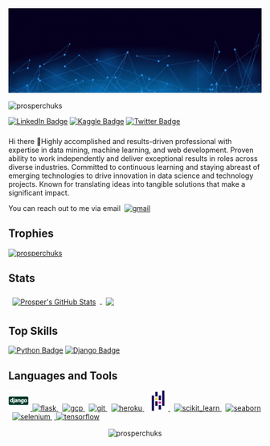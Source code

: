 <a href='https://github.com/prosperchuks'>
  <img src="banner_image.gif" alt="banner" width="1000"/>
</a>

<p align="left"> <img src="https://komarev.com/ghpvc/?username=prosperchuks&label=Profile%20views&color=0e75b6&style=flat" alt="prosperchuks" /> </p>


[![LinkedIn Badge](https://img.shields.io/badge/LinkedIn-Profile-informational?style=flat&logo=linkedin&logoColor=white&color=0D76A8)](https://www.linkedin.com/in/prosper-chuks/)
[![Kaggle Badge](https://img.shields.io/badge/Kaggle-Profile-informational?style=flat&logo=kaggle&logoColor=white&color=black)](https://www.kaggle.com/prosperchuks)
[![Twitter Badge](https://img.shields.io/badge/Twitter-Profile-informational?style=flat&logo=twitter&logoColor=white&color=1CA2F1)](https://twitter.com/oniicyborg)

### 
Hi there 👋Highly accomplished and results-driven professional with expertise in data mining, machine learning, and web development. Proven ability to work independently and deliver exceptional results in roles across diverse industries. Committed to continuous learning and staying abreast of emerging technologies to drive innovation in data science and technology projects. Known for translating ideas into tangible solutions that make a significant impact.

You can reach out to me via email&nbsp;&nbsp;[<img src='https://img.shields.io/badge/gmail-informational?style=flat&logo=gmail&logoColor=red&color=ffffff' alt='gmail'>](mailto:prosperc40@gmail.com)

## Trophies
<p align="left"> <a href="https://github.com/ryo-ma/github-profile-trophy"><img src="https://github-profile-trophy.vercel.app/?username=prosperchuks&theme=onedark&row=1" alt="prosperchuks" /></a> </p>

## Stats
<a href="https://github.com/prosperchuks">
  <img align="center" style="margin:0.5rem" src="https://github-readme-stats.vercel.app/api?username=prosperchuks&theme=tokyonight&show_icons=true&&line_height=40&count_private=true" alt="Prosper's GitHub Stats" />
</a>

<a href="https://github.com/prosperchuks">
  <img align="center" style="margin:0.5rem" src="https://github-readme-stats.vercel.app/api/top-langs/?username=prosperchuks&theme=tokyonight&show_icons=true" />
</a>

## Top Skills

[![Python Badge](https://img.shields.io/badge/-python-F0DB4F?style=for-the-badge&labelColor=black&logo=python&logoColor=F0DB4F)](#)
[![Django Badge](https://img.shields.io/badge/-Django-3C873A?style=for-the-badge&labelColor=black&logo=django&logoColor=3C873A)](#)

## Languages and Tools
<p align="left"> <a href="https://www.djangoproject.com/" target="_blank" rel="noreferrer"><img src="https://raw.githubusercontent.com/devicons/devicon/master/icons/django/django-original.svg" alt="django" width="40" height="40"/></a>&nbsp;<a href="https://flask.palletsprojects.com/" target="_blank" rel="noreferrer"> <img src="https://www.vectorlogo.zone/logos/pocoo_flask/pocoo_flask-icon.svg" alt="flask" width="40" height="40"/> </a> &nbsp; <a href="https://cloud.google.com" target="_blank" rel="noreferrer"> <img src="https://www.vectorlogo.zone/logos/google_cloud/google_cloud-icon.svg" alt="gcp" width="40" height="40"/> </a> &nbsp; <a href="https://git-scm.com/" target="_blank" rel="noreferrer"> <img src="https://www.vectorlogo.zone/logos/git-scm/git-scm-icon.svg" alt="git" width="40" height="40"/> </a> &nbsp; <a href="https://heroku.com" target="_blank" rel="noreferrer"> <img src="https://www.vectorlogo.zone/logos/heroku/heroku-icon.svg" alt="heroku" width="40" height="40"/> </a>&nbsp; <a href="https://pandas.pydata.org/" target="_blank" rel="noreferrer"> <img src="https://raw.githubusercontent.com/devicons/devicon/2ae2a900d2f041da66e950e4d48052658d850630/icons/pandas/pandas-original.svg" alt="pandas" width="40" height="40"/> </a>&nbsp; <a href="https://scikit-learn.org/" target="_blank" rel="noreferrer"> <img src="https://upload.wikimedia.org/wikipedia/commons/0/05/Scikit_learn_logo_small.svg" alt="scikit_learn" width="40" height="40"/> </a>&nbsp; <a href="https://seaborn.pydata.org/" target="_blank" rel="noreferrer"> <img src="https://seaborn.pydata.org/_images/logo-mark-lightbg.svg" alt="seaborn" width="40" height="40"/> </a>&nbsp; <a href="https://www.selenium.dev" target="_blank" rel="noreferrer"> <img src="https://raw.githubusercontent.com/detain/svg-logos/780f25886640cef088af994181646db2f6b1a3f8/svg/selenium-logo.svg" alt="selenium" width="40" height="40"/> </a> &nbsp;<a href="https://www.tensorflow.org" target="_blank" rel="noreferrer"> <img src="https://www.vectorlogo.zone/logos/tensorflow/tensorflow-icon.svg" alt="tensorflow" width="40" height="40"/> </a> </p>

<center><img align="center" src="https://github-readme-streak-stats.herokuapp.com/?user=prosperchuks&" alt="prosperchuks" /></center>
